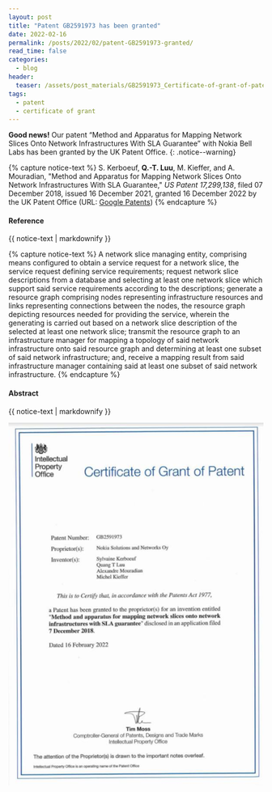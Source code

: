 ```yaml
---
layout: post
title: "Patent GB2591973 has been granted"
date: 2022-02-16
permalink: /posts/2022/02/patent-GB2591973-granted/ 
read_time: false
categories:
  - blog
header:
  teaser: /assets/post_materials/GB2591973_Certificate-of-grant-of-patent.jpg
tags:
  - patent
  - certificate of grant
---
```


**Good news!** Our patent “Method and Apparatus for Mapping Network Slices Onto Network Infrastructures With SLA Guarantee” with Nokia Bell Labs has been granted by the UK Patent Office.
{: .notice--warning}


<!-- **Reference** -->
{% capture notice-text %}
S. Kerboeuf, **Q.-T. Luu**, M. Kieffer, and A. Mouradian, "Method and Apparatus for Mapping Network Slices Onto Network Infrastructures With SLA Guarantee," *US Patent 17,299,138*, filed 07 December 2018, issued 16 December 2021, granted 16 December 2022 by the UK Patent Office (URL: [Google Patents](https://patents.google.com/patent/US20210392040A1/en))
{% endcapture %}

<div class="notice--success">
  <h4 class="no_toc">Reference</h4>
  {{ notice-text | markdownify }}
</div>

<!-- **Abstract** -->
{% capture notice-text %}
A network slice managing entity, comprising means configured to obtain a service request for a network slice, the service request defining service requirements; request network slice descriptions from a database and selecting at least one network slice which support said service requirements according to the descriptions;
generate a resource graph comprising nodes representing infrastructure resources and links representing connections between the nodes, the resource graph depicting resources needed for providing the service, wherein the generating is carried out based on a network slice description of the selected at least one network slice;
transmit the resource graph to an infrastructure manager for mapping a topology of said network infrastructure onto said resource graph and determining at least one subset of said network infrastructure; and, receive a mapping result from said infrastructure manager containing said at least one subset of said network infrastructure.
{% endcapture %}

<div class="notice--success">
  <h4 class="no_toc">Abstract</h4>
  {{ notice-text | markdownify }}
</div>


![GB2591973_Certificate-of-grant-of-patent](/assets/post_materials/GB2591973_Certificate-of-grant-of-patent.jpg)
